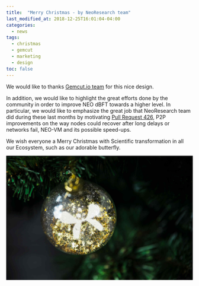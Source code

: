 ```yaml
---
title:  "Merry Christmas - by NeoResearch team"
last_modified_at: 2018-12-25T16:01:04-04:00
categories:
  - news
tags:
  - christmas
  - gemcut
  - marketing
  - design
toc: false
---
```


We would like to thanks [Gemcut.io team](http://gemcut.io/) for this nice design.

In addition, we would like to highlight the great efforts done by the community in order to improve
NEO dBFT towards a higher level.
In particular, we would like to emphasize the great job that NeoResearch team
did during these last months by motivating [Pull Request 426](https://github.com/neo-project/neo/pull/426), P2P improvements on the way nodes could recover after long delays or networks fail, NEO-VM and its possible speed-ups.

We wish everyone a Merry Christmas with Scientific transformation in all our Ecosystem, such
as our adorable butterfly.

![GemCut Xmas Ball](/assets/images/GemCut_Arts/neo-research-christmas-ny-reduced.jpg)
